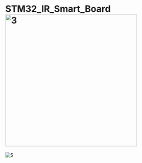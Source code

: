# STM32_IR_Smart_Board<img width="412" alt="3" src="https://github.com/AhmedHassan2023/STM32_IR_Smart_Board/assets/142262794/8695784c-9b46-44bc-aa84-5be4d37654a3">
![5](https://github.com/AhmedHassan2023/STM32_IR_Smart_Board/assets/142262794/06f81d37-ba5b-49c2-a3dc-0df8e3795d15)

